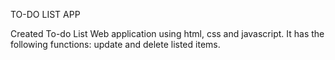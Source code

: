 TO-DO LIST APP

Created To-do List Web application using html, css and javascript. It has the following functions: update and delete listed items. 

